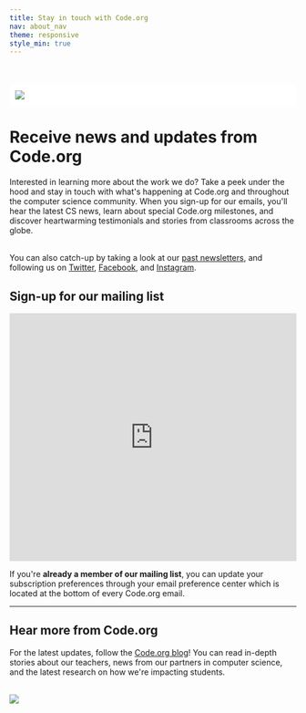 ```yaml
---
title: Stay in touch with Code.org
nav: about_nav
theme: responsive
style_min: true
---
```


<div style="background-color: #FFFFFF; padding: 10px; margin-top:50px;"><img src="/images/marketing/2018_HoC-257.jpg" style="max-width: 100%"/></div>

# Receive news and updates from Code.org

Interested in learning more about the work we do? Take a peek under the hood and stay in touch with what's happening at Code.org and throughout the computer science community. When you sign-up for our emails, you'll hear the latest CS news, learn about special Code.org milestones, and discover heartwarming testimonials and stories from classrooms across the globe. 

<br>You can also catch-up by taking a look at our <a href="https://code.org/about/past-newsletters" target="_blank">past newsletters</a>, and following us on <a href="https://twitter.com/codeorg">Twitter</a>, <a href="https://www.facebook.com/Code.org/">Facebook</a>, and <a href="https://www.instagram.com/codeorg/">Instagram</a>.

## Sign-up for our mailing list
<iframe src="http://go.pardot.com/l/153401/2018-01-08/k4krw5" width="100%" height="435" type="text/html" frameborder="0" allowTransparency="true" style="border: 0"></iframe>

If you're <strong>already a member of our mailing list</strong>, you can update your subscription preferences through your email preference center which is located at the bottom of every Code.org email.
<hr>

## <a name="Blog"></a>Hear more from Code.org

For the latest updates, follow the <a href="https://codeorg.medium.com/">Code.org blog</a>! You can read in-depth stories about our teachers, news from our partners in computer science, and the latest research on how we're impacting students. <br><br>

<a href="https://codeorg.medium.com/" target="_blank"><img src="/images/fit-850/marketing/2018_HoC-37.jpg" style="max-width: 100%"/></a>